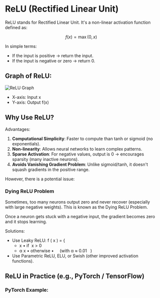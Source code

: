 # ReLU (Rectified Linear Unit)

ReLU stands for Rectified Linear Unit. It's a non-linear activation function defined as:

$$f(x) = \max(0, x)$$

In simple terms:

* If the input is positive → return the input.
* If the input is negative or zero → return 0.

## Graph of ReLU:

![ReLU Graph](https://upload.wikimedia.org/wikipedia/commons/thumb/6/6c/ReLU_activation_function.svg/600px-RELU_activation_function.svg.png)

* X-axis: Input x
* Y-axis: Output f(x)

## Why Use ReLU?

Advantages:

1. **Computational Simplicity**: Faster to compute than tanh or sigmoid (no exponentials).
2. **Non-linearity**: Allows neural networks to learn complex patterns.
3. **Sparse Activation**: For negative values, output is 0 → encourages sparsity (many inactive neurons).
4. **Avoids Vanishing Gradient Problem**: Unlike sigmoid/tanh, it doesn't squash gradients in the positive range.

However, there is a potential issue:

### Dying ReLU Problem

Sometimes, too many neurons output zero and never recover (especially with large negative weights). This is known as the Dying ReLU Problem.

Once a neuron gets stuck with a negative input, the gradient becomes zero and it stops learning.

Solutions:

* Use Leaky ReLU: f ( x ) = {
	+	x	•	if  x > 0
	+	α x	•	otherwise
	•	    (with α ≈ 0.01   )
* Use Parametric ReLU, ELU, or Swish (other improved activation functions).

## ReLU in Practice (e.g., PyTorch / TensorFlow)

### PyTorch Example:

